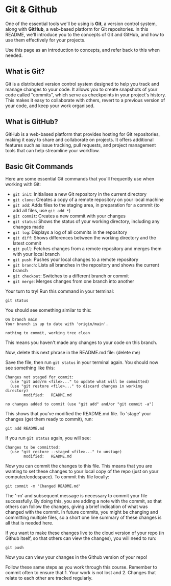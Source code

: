 # Git & Github

One of the essential tools we'll be using is **Git**, a version control system, along with **GitHub**, a web-based platform for Git repositories. In this README, we'll introduce you to the concepts of Git and GitHub, and how to use them effectively for your projects.

Use this page as an introduction to concepts, and refer back to this when needed.

## What is Git?

Git is a distributed version control system designed to help you track and manage changes to your code. It allows you to create snapshots of your code called "commits", which serve as checkpoints in your project's history. This makes it easy to collaborate with others, revert to a previous version of your code, and keep your work organised.

## What is GitHub?

GitHub is a web-based platform that provides hosting for Git repositories, making it easy to share and collaborate on projects. It offers additional features such as issue tracking, pull requests, and project management tools that can help streamline your workflow.

## Basic Git Commands

Here are some essential Git commands that you'll frequently use when working with Git:

*   `git init`: Initialises a new Git repository in the current directory
*   `git clone`: Creates a copy of a remote repository on your local machine
*   `git add`: Adds files to the staging area, in preparation for a commit (to add all files, use `git add *`)
*   `git commit`: Creates a new commit with your changes
*   `git status`: Shows the status of your working directory, including any changes made
*   `git log`: Displays a log of all commits in the repository
*   `git diff`: Shows differences between the working directory and the latest commit
*   `git pull`: Fetches changes from a remote repository and merges them with your local branch
*   `git push`: Pushes your local changes to a remote repository
*   `git branch`: Lists all branches in the repository and shows the current branch
*   `git checkout`: Switches to a different branch or commit
*   `git merge`: Merges changes from one branch into another
 

Your turn to try! Run this command in your terminal:
```
git status
```
You should see something similar to this: 
```
On branch main
Your branch is up to date with 'origin/main'.

nothing to commit, working tree clean
```

This means you haven't made any changes to your code on this branch. 

Now, delete this next phrase in the README.md file: (delete me)

Save the file, then run ```git status``` in your terminal again. You should now see something like this: 

```
Changes not staged for commit:
  (use "git add/rm <file>..." to update what will be committed)
  (use "git restore <file>..." to discard changes in working directory)
        modified:   README.md

no changes added to commit (use "git add" and/or "git commit -a")
```

This shows that you've modified the README.md file. To 'stage' your changes (get them ready to commit), run:
```
git add README.md
```
If you run ```git status``` again, you will see:
```
Changes to be committed:
  (use "git restore --staged <file>..." to unstage)
        modified:   README.md
```
Now you can commit the changes to this file. This means that you are wanting to set these changes to your local copy of the repo (just on your computer/codespace). To commit this file locally:
```
git commit -m 'Changed README.md'
```
The '-m' and subsequent message is necessary to commit your file successfully. By doing this, you are adding a note with the commit, so that others can follow the changes, giving a brief indication of what was changed with the commit. In future commits, you might be changing and committing multiple files, so a short one line summary of these changes is all that is needed here. 

If you want to make these changes live to the cloud version of your repo (in Github itself, so that others can view the changes), you will need to run:
```
git push
```  
Now you can view your changes in the Github version of your repo!

Follow these same steps as you work through this course. Remember to commit often to ensure that 1. Your work is not lost and 2. Changes that relate to each other are tracked regularly.


